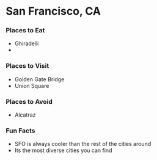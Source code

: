 # San Francisco, CA

### Places to Eat
- Ghiradelli
-

### Places to Visit
- Golden Gate Bridge
- Union Square

### Places to Avoid
- Alcatraz

### Fun Facts
- SFO is always cooler than the rest of the cities around
- Its the most diverse cities you can find
